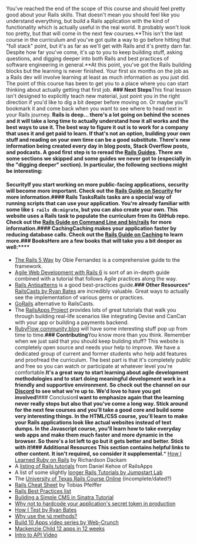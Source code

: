 You've reached the end of the scope of this course and should feel pretty good about your Rails skills.  That doesn't mean you should feel like you understand everything, but  build a Rails application with the kind of functionality which is actually useful in the real world.  It probably won't look too pretty, but that will come in the next few courses.**This isn't the last course in the curriculum and you've got quite a way to go before hitting that "full stack" point, but it's as far as we'll get with Rails and it's pretty darn far.  Despite how far you've come, it's up to you to keep building stuff, asking questions, and digging deeper into both Rails and best practices of software engineering in general.**At this point, you've got the Rails building blocks but the learning is never finished.  Your first six months on the job as a Rails dev will involve learning at least as much information as you just did.  The point of this course has been to get you to a place where you can start thinking about actually getting that first job.  **### Next Steps**This final lesson isn't designed to explicitly teach new material, just point you in the right direction if you'd like to dig a bit deeper before moving on.  Or maybe you'll bookmark it and come back when you want to see where to head next in your Rails journey.  **Rails is deep... there's a lot going on behind the scenes and it will take a long time to actually understand how it all works and the best ways to use it.  The best way to figure it out is to work for a company that uses it and get paid to learn.  If that's not an option, building your own stuff and reading on your own time can be a good substitute.  There's new information being created every day in blog posts, Stack Overflow posts, and podcasts.  **A good first step is to reread the [Rails Guides](http://guides.rubyonrails.org/index.html).  There are some sections we skipped and some guides we never got to (especially in the "digging deeper" section).  In particular, the following sections might be interesting:****
#### **Security**If you start working on more public-facing applications, security will become more important.  Check out the [Rails Guide on Security](http://guides.rubyonrails.org/security.html) for more information.**#### **Rails Tasks**Rails tasks are a special way of running scripts that can use your application.  You're already familiar with some like `$ rails db:migrate`, but you can also create your own.  This website uses a Rails task to populate the curriculum from its GitHub repo.  Check out the [Rails Guide on Command Line and bin/rails](http://guides.rubyonrails.org/command_line.html) for more information.**#### **Caching**Caching makes your application faster by reducing database calls.  Check out the [Rails Guide on Caching](http://guides.rubyonrails.org/caching_with_rails.html) to learn more.**### Books**Here are a few books that will take you a bit deeper as well:****
* [The Rails 5 Way](https://leanpub.com/tr5w) by Obie Fernandez is a comprehensive guide to the framework.
* [Agile Web Development with Rails 6](https://pragprog.com/titles/rails6/agile-web-development-with-rails-6/) is sort of an in-depth guide combined with a tutorial that follows Agile practices along the way.
* [Rails Antipatterns](http://www.amazon.com/Rails-AntiPatterns-Refactoring-Addison-Wesley-Professional/dp/0321604814) is a good best-practices guide.**### Other Resources*** [RailsCasts by Ryan Bates](http://railscasts.com/) are incredibly valuable.  Great ways to actually see the implementation of various gems or practices.
* [GoRails](https://gorails.com/) alternative to RailsCasts.
* The [RailsApps Project](https://tutorials.railsapps.org/) provides lots of great tutorials that walk you through building real-life scenarios like integrating Devise and CanCan with your app or building a payments backend.
* [RubyFlow community blog](http://www.rubyflow.com/) will have some interesting stuff pop up from time to time.**### Contributing**You know more than you think.  Remember when we just said that you should keep building stuff?  This website is completely open source and needs your help to improve.  We have a dedicated group of current and former students who help add features and proofread the curriculum.  The best part is that it's completely public and free so you can watch or participate at whatever level you're comfortable.**It's a great way to start learning about agile development methodologies and to start doing meaningful development work in a friendly and supportive environment.  So check out the channel on our [Discord](https://discordapp.com/channels/505093832157691914/505093832157691916) to see what we're up to.  We'd love to have you get involved!**### Conclusion**I want to emphasize again that the learning never really stops but also that you've come a long way.  Stick around for the next few courses and you'll take a good core and build some very interesting things.  In the HTML/CSS course, you'll learn to make your Rails applications look like actual websites instead of text dumps.  In the Javascript course, you'll learn how to take everyday web apps and make them much faster and more dynamic in the browser.  **So there's a lot left to go but it gets better and better.  Stick with it!**### Additional Resources
This section contains helpful links to other content. It isn't required, so consider it supplemental.*** [How I Learned Ruby on Rails](https://medium.com/how-i-learned-ruby-rails/e08c94e2a51e) by Richardson Dackam
* A [listing of Rails tutorials](https://tutorials.railsapps.org/rails-tutorial) from Daniel Kehoe of RailsApps
* A list of some slightly [longer Rails Tutorials by Jumpstart Lab](http://tutorials.jumpstartlab.com/)
* The [University of Texas Rails Course Online](http://schneems.com/ut-rails) (incomplete/dated?)
* [Rails Cheat Sheet](http://pragtob.github.io/rails-beginner-cheatsheet/index.html) by Tobias Pfeiffer
* [Rails Best Practices list](http://rails-bestpractices.com/)
* [Building a Simple CMS in Sinatra Tutorial](http://www.sitepoint.com/a-simple-content-management-system-in-sinatra/)
* [Why not to hardcode your application's secret token in production](http://daniel.fone.net.nz/blog/2013/05/20/a-better-way-to-manage-the-rails-secret-token/)
* [How I Test by Ryan Bates](http://railscasts.com/episodes/275-how-i-test)
* [Why use the `%Q` methods?](http://stackoverflow.com/questions/10144543/what-is-the-use-case-for-rubys-q-q-quoting-methods)
* [Build 10 Apps video series by Web-Crunch](https://www.youtube.com/watch?v=4ABesTeDKmQ&list=PL01nNIgQ4uxNkDZNMON-TrzDVNIk3cOz4)
* [Mackenzie Child 12 apps in 12 weeks](https://medium.com/ruby-on-rails/how-i-finally-learned-rails-95e9b832675b#.mw99m5wat)
* [Intro to API Video](https://www.youtube.com/watch?v=oBW_VNg4qD0)
